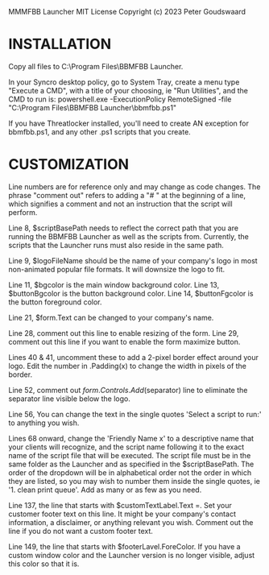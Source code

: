 MMMFBB Launcher
MIT License
Copyright (c) 2023 Peter Goudswaard

INSTALLATION
============

Copy all files to C:\Program Files\BBMFBB Launcher\.

In your Syncro desktop policy, go to System Tray, create a menu type "Execute a CMD", with a title of your choosing, ie "Run Utilities", and the CMD to run is:
powershell.exe -ExecutionPolicy RemoteSigned -file "C:\Program Files\BBMFBB Launcher\bbmfbb.ps1"

If you have Threatlocker installed, you'll need to create AN exception for bbmfbb.ps1, and any other .ps1 scripts that you create.

CUSTOMIZATION
=============

Line numbers are for reference only and may change as code changes. The phrase "comment out" refers to adding a "# " at the beginning of a line, which signifies a comment and not an instruction that the script will perform.

Line 8, $scriptBasePath needs to reflect the correct path that you are running the BBMFBB Launcher as well as the scripts from. Currently, the scripts that the Launcher runs must also reside in the same path.

Line 9, $logoFileName should be the name of your company's logo in most non-animated popular file formats. It will downsize the logo to fit.

Line 11, $bgcolor is the main window background color.
Line 13, $buttonBgcolor is the button background color.
Line 14, $buttonFgcolor is the button foreground color.

Line 21, $form.Text can be changed to your company's name.

Line 28, comment out this line to enable resizing of the form.
Line 29, comment out this line if you want to enable the form maximize button.

Lines 40 & 41, uncomment these to add a 2-pixel border effect around your logo. Edit the number in .Padding(x) to change the width in pixels of the border.

Line 52, comment out $form.Controls.Add($separator) line to eliminate the separator line visible below the logo.

Line 56, You can change the text in the single quotes 'Select a script to run:' to anything you wish.

Lines 68 onward, change the 'Friendly Name x' to a descriptive name that your clients will recognize, and the script name following it to the exact name of the script file that will be executed. The script file must be in the same folder as the Launcher and as specified in the $scriptBasePath. The order of the dropdown will be in alphabetical order not the order in which they are listed, so you may wish to number them inside the single quotes, ie '1. clean print queue'. Add as many or as few as you need.

Line 137, the line that starts with $customTextLabel.Text =. Set your customer footer text on this line. It might be your company's contact information, a disclaimer, or anything relevant you wish. Comment out the line if you do not want a custom footer text.

Line 149, the line that starts with $footerLavel.ForeColor. If you have a custom window color and the Launcher version is no longer visible, adjust this color so that it is.










